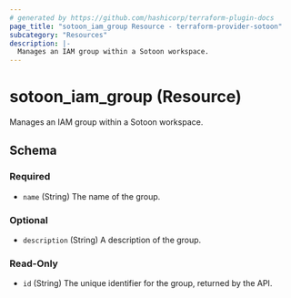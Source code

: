 ```yaml
---
# generated by https://github.com/hashicorp/terraform-plugin-docs
page_title: "sotoon_iam_group Resource - terraform-provider-sotoon"
subcategory: "Resources"
description: |-
  Manages an IAM group within a Sotoon workspace.
---
```


# sotoon_iam_group (Resource)

Manages an IAM group within a Sotoon workspace.



<!-- schema generated by tfplugindocs -->
## Schema

### Required

- `name` (String) The name of the group.

### Optional

- `description` (String) A description of the group.

### Read-Only

- `id` (String) The unique identifier for the group, returned by the API.
